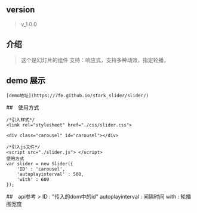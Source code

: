 ## version
  > v_1.0.0

## 介绍
   > 这个是幻灯片的组件
   >支持：响应式，支持多种动效，指定轮播，
## demo 展示
	[demo地址](https://7fe.github.io/stark_slider/slider/)
##　使用方式
```
/*引入样式*/
<link rel="stylesheet" href="./css/slider.css">

<div class="carousel" id="carousel"></div>

/*引入js文件*/
<script src="./slider.js"> </script>
使用方式
var slider = new Slider({
    'ID' : 'carousel',
    'autoplayinterval' : 500,
    'with' : 600
});
```
##　api参考
   	> ID : "传入的dom中的id"
    autoplayinterval : 间隔时间
    with : 轮播图宽度
